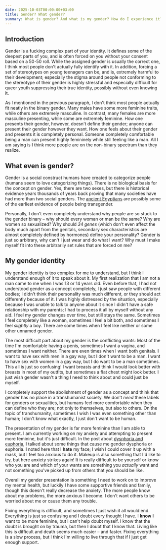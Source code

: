 ```yaml
---
date: 2025-10-03T00:00:00+03:00
title: Gender? What gender?
summary: What is gender? And what is my gender? How do I experience it?
---
```

## Introduction
Gender is a fucking complex part of your identity. It defines some of the deepest parts of you, and
is often forced on you without your consent based on a 50-50 roll. While the assigned gender is usually
the correct one, I think most people don't actually fully identify with it. In addition, forcing a
set of stereotypes on young teenagers can be, and is, extremely harmful to their development;
especially the stigma around people not conforming to the stereotype of their gender is highly stressful
and especially difficult for queer youth suppressing their true identity, possibly without even knowing it.

As I mentioned in the previous paragraph, I don't think most people actually fit neatly in the binary
gender. Many males have some more feminine traits, while others are extremely masculine. In contrast,
many females are more masculine presenting, while some are extremely feminine. How one presents their
gender, however, doesn't define their gender; anyone can present their gender however they want. How
one feels about their gender and presents it is completely personal. Someone completely comfortable
being a man can present highly femininely while still feeling like a man. All I am saying is I think
more people are on the non-binary spectrum than they realize.


## What even is gender?
Gender is a social construct humans have created to categorize people (humans seem to love categorizing
things). There is no biological basis for the concept on gender. Yes, there are two sexes, but there
is historical evidence years thousands of years back proving that many societies have had more than
two social genders. The [ancient Egyptians](https://heritage-key.com/blogs/ann/transgender-mummy-discovered-birmingham-museum-collection/)
are possibly some of the earliest evidence of people being transgender.

Personally, I don't even completely understand why people are so stuck to the gender binary – why
should every woman or man be the same? Why are women so sexualized? Why should *34 genes* (which don't
even affect the body much apart from the genitals, secondary sex characteristics are almost completely
defined by hormones) define your personality? Gender is just so arbitrary, why can't I just wear and
do what I want? Why must I make myself fit into these arbitrarily set rules that are forced on me?


## My gender identity
My gender identity is too complex for me to understand, but I think I understand enough of it to speak
about it. My first realization that I am not a man came to me when I was 13 or 14 years old. Even before
that, I had not understood gender as a concept completely, I just saw people with different bodies;
I didn't think their personality was much different, or they should act differently because of it.
I was highly distressed by the situation, especially because I was unable to talk to anyone about it
since I didn't have a safe relationship with my parents; I had to process it all by myself without any
aid. I feel my gender changes over time, but still stays the same. Sometimes I feel completely like
a woman, sometimes I feel a bit both, and sometimes I feel *slightly* a boy. There are some times when
I feel like neither or some other unnamed gender.

The most difficult part about my gender is the conflicting wants: Most of the time I'm comfortable
having a penis, sometimes I want a vagina, and sometimes I want neither. There are even times when I
want both genitals. I want to have sex with men in a gay way, but I don't want to be a man. I want to
have sex with women in a gay way, but I do want to be a man sometimes. This all is just so confusing!
I want breasts and think I would look better with breasts in most of my outfits, but sometimes a flat
chest might look better. I just wish gender wasn't a thing I need to think about and could just be myself.

I completely support the abolishment of gender as a concept and think that gender has no place in a
transhumanist society. We don't *need* these labels for genders or sexualities, but humans feel more
comfortable when they can define who they are; not only to themselves, but also to others. On the
topic of transhumanity, sometimes I wish I was even something other than human; I don't know what
exactly, I just don't want to be human.

The presentation of my gender is far more feminine than I am able to present. I am currently working
on my anxiety and attempting to present more feminine, but it's just difficult. In the post about
[dysphoria and euphoria](https://blog.katvef.fi/posts/dysphoria_and_euphoria), I talked about some things that cause me gender dysphoria or euphoria.
I noted here that I **hate** my face; I wish I could cover it up with a mask, but I feel too anxious to
do it. Makeup is also something that I'd like to try, but here anxiety strikes again! It is really
difficult to be yourself or know who you are and which of your wants are something you *actually* want
and not something you've picked up from others that you should be like.

Overall my gender presentation is something I need to work on to improve my mental health, but luckily
I have some supportive friends and family, though this doesn't really decrease the anxiety. The more
people know about my problems, the more anxious I become. I don't want others to be worried about me
or cause them any trouble.

Fixing everything is difficult, and sometimes I just wish it all would end. Everything is just so
confusing and I doubt every thought I have. I **know** I want to be more feminine, but I can't help doubt
myself. I know that the doubt is brought on by trauma, but then I doubt that I know that. Living like
this is difficult and death seems much easier – and faster. Fixing everything is a slow process, but
I think I'm willing to live through that if I just get enough support.
